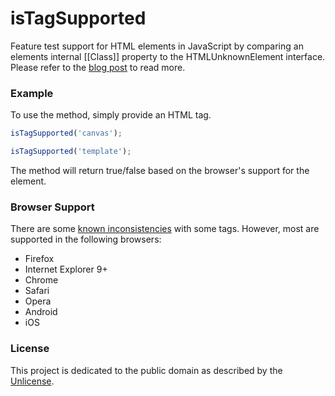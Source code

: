 isTagSupported
=========

Feature test support for HTML elements in JavaScript by comparing an elements internal [[Class]] property to the HTMLUnknownElement interface. Please refer to the [blog post](http://www.ryanmorr.com/determine-html5-tag-support-in-javascript/) to read more.

### Example

To use the method, simply provide an HTML tag.

```javascript
isTagSupported('canvas');

isTagSupported('template');
```
	
The method will return true/false based on the browser's support for the element.	

### Browser Support

There are some [known inconsistencies](http://kangax.github.io/jstests/html5_elements_interfaces_test/) with some tags. However, most are supported in the following browsers:

- Firefox
- Internet Explorer 9+
- Chrome
- Safari
- Opera
- Android
- iOS

### License

This project is dedicated to the public domain as described by the [Unlicense](http://unlicense.org/).
